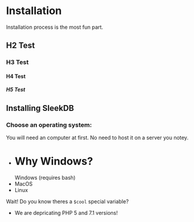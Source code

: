 <!--METADATA
{
    "title": "Installation",
    "url": "installation",
    "icon": "installation"
}
!METADATA-->

# Installation

Installation process is the most fun part.

## H2 Test

### H3 Test

#### H4 Test

##### H5 Test

## Installing SleekDB

### Choose an operating system:

You will need an computer at first. No need to host it on a server you notey.

- # Why Windows?
  Windows (requires bash)
- MacOS
- Linux

Wait! Do you know theres a `$cool` special variable?

- We are depricating PHP 5 and 7.1 versions!
